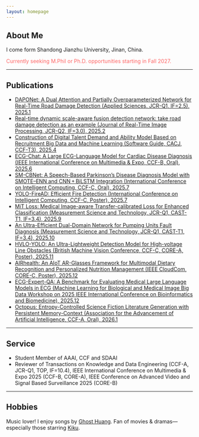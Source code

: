 ```yaml
---
layout: homepage
---
```


## About Me 

I come form Shandong Jianzhu University, Jinan, China.

<span style="color:#FF6666">Currently seeking M.Phil or Ph.D. opportunities starting in Fall 2027.</span>  

---

## Publications  

- [DAPONet: A Dual Attention and Partially Overparameterized Network for Real-Time Road Damage Detection (Applied Sciences, JCR-Q1, IF=2.5), 2025.1](https://www.mdpi.com/2076-3417/15/3/1470)
- [Real-time dynamic scale-aware fusion detection network: take road damage detection as an example (Journal of Real-Time Image Processing, JCR-Q2, IF=3.0), 2025.2](https://link.springer.com/article/10.1007/s11554-025-01634-w)  
- [Construction of Digital Talent Demand and Ability Model Based on Recruitment Big Data and Machine Learning (Software Guide, CACJ, CCF-T3), 2025.4](https://www.rjdk.org.cn/zh/article/doi/10.11907/rjdk.241973/)  
- [ECG-Chat: A Large ECG-Language Model for Cardiac Disease Diagnosis (IEEE International Conference on Multimedia & Expo, CCF-B, Oral), 2025.6](https://arxiv.org/abs/2408.08849v1)
- [SM-CBNet: A Speech-Based Parkinson’s Disease Diagnosis Model with SMOTE–ENN and CNN + BiLSTM Integration (International Conference on Intelligent Computing, CCF-C, Oral), 2025.7](https://link.springer.com/chapter/10.1007/978-981-95-0030-7_4)
- [YOLO-FireAD: Efficient Fire Detection (International Conference on Intelligent Computing, CCF-C, Poster), 2025.7](http://poster-openaccess.com)
- [MiT Loss: Medical Image-aware Transfer-calibrated Loss for Enhanced Classification (Measurement Science and Technology, JCR-Q1, CAST-T1, IF=3.4), 2025.9](https://iopscience.iop.org/article/10.1088/1361-6501/ae08d8)
- [An Ultra-Efficient Dual-Domain Network for Pumping Units Fault Diagnosis (Measurement Science and Technology, JCR-Q1, CAST-T1, IF=3.4), 2025.10](https://iopscience.iop.org/article/10.1088/1361-6501/ae08d8)
- [HVLO-YOLO: An Ultra-Lightweight Detection Model for High-voltage Line Obstacles (British Machine Vision Conference, CCF-C, CORE-A, Poster), 2025.11](https://openreview.net/forum?id=2FnI6Pmx4J#discussion)
- [AIRhealth: An AIoT AR-Glasses Framework for Multimodal Dietary Recognition and Personalized Nutrition Management (IEEE CloudCom, CORE-C, Poster), 2025.12](https://openreview.net/forum?id=2FnI6Pmx4J#discussion)
- [ECG-Expert-QA: A Benchmark for Evaluating Medical Large Language Models in ECG (Machine Learning for Biological and Medical Image Big Data Workshop on 2025 IEEE International Conference on Bioinformatics and Biomedicine), 2025.12](https://github.com/Zaozzz/ECG-Expert-QA)
- [Octopus: Entropy-Controlled Science Fiction Literature Generation with Persistent Memory-Context (Association for the Advancement of Artificial Intelligence, CCF-A, Oral), 2026.1](https://openreview.net/forum?id=q7FTAFKUxj&referrer=%5BAuthor%20Console%5D(%2Fgroup%3Fid%3DAAAI.org%2F2026%2FInnovative_Applications_of_AI%2FAuthors%23your-submissions))



---

## Service 

- Student Member of AAAI, CCF and SDAAI
- Reviewer of Transactions on Knowledge and Data Engineering (CCF-A, JCR-Q1, TOP, IF=10.4), IEEE International Conference on Multimedia & Expo 2025 (CCF-B, CORE-A), IEEE Conference on Advanced Video and Signal Based Surveillance 2025 (CORE-B)

---

## Hobbies

Music lover! I enjoy songs by [Ghost Huang](https://m.weibo.cn/u/5043186742). Fan of movies & dramas—especially those starring [Kiku](https://m.weibo.cn/u/3669102477).
